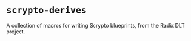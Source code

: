# `scrypto-derives`

A collection of macros for writing Scrypto blueprints, from the Radix DLT project.